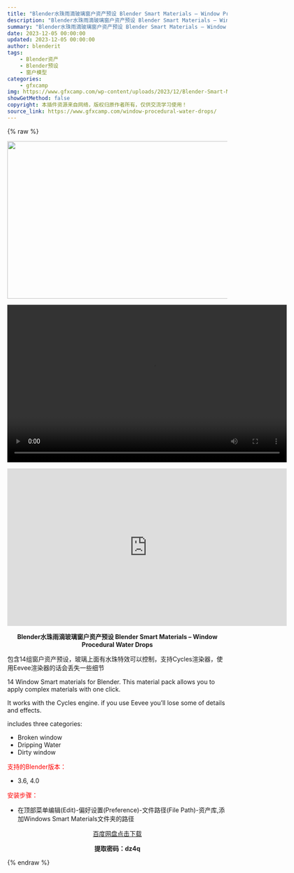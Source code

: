 ```yaml
---
title: "Blender水珠雨滴玻璃窗户资产预设 Blender Smart Materials – Window Procedural Water Drops"
description: "Blender水珠雨滴玻璃窗户资产预设 Blender Smart Materials – Window Procedural Water Drops 包含14组窗户资产预设，玻璃上面有水..."
summary: "Blender水珠雨滴玻璃窗户资产预设 Blender Smart Materials – Window Procedural Water Drops 包含14组窗户资产预设，玻璃上面有水..."
date: 2023-12-05 00:00:00
updated: 2023-12-05 00:00:00
author: blenderit
tags: 
    - Blender资产
    - Blender预设
    - 窗户模型
categories:
    - gfxcamp
img: https://www.gfxcamp.com/wp-content/uploads/2023/12/Blender-Smart-Materials_Window_Procedural-Water-Drops.jpg
showGetMethod: false
copyright: 本插件资源来自网络，版权归原作者所有，仅供交流学习使用！
source_link: https://www.gfxcamp.com/window-procedural-water-drops/
---
```


{% raw %}
<div><p><img decoding="async" class="aligncenter size-full wp-image-117178" src="https://www.gfxcamp.com/wp-content/uploads/2023/12/Blender-Smart-Materials_Window_Procedural-Water-Drops.jpg" data-src="https://www.gfxcamp.com/wp-content/uploads/2023/12/Blender-Smart-Materials_Window_Procedural-Water-Drops.jpg" alt="" width="640" height="360" data-srcset="https://www.gfxcamp.com/wp-content/uploads/2023/12/Blender-Smart-Materials_Window_Procedural-Water-Drops.jpg 640w, https://www.gfxcamp.com/wp-content/uploads/2023/12/Blender-Smart-Materials_Window_Procedural-Water-Drops-150x84.jpg 150w" data-sizes="(max-width: 640px) 100vw, 640px"><br>
</p><center><div style="width: 640px;" class="wp-video"><!--[if lt IE 9]><script>document.createElement('video');</script><![endif]-->
<video class="wp-video-shortcode" id="video-117181-1" width="640" height="360" preload="true" controls="controls"><source type="video/mp4" src="http://cloud.video.taobao.com/play/u/null/p/1/e/6/t/1/440112060967.mp4?_=1"></source><a href="http://cloud.video.taobao.com/play/u/null/p/1/e/6/t/1/440112060967.mp4">http://cloud.video.taobao.com/play/u/null/p/1/e/6/t/1/440112060967.mp4</a></video></div></center><p style="text-align: center;"><iframe loading="lazy" src="https://player.youku.com/embed/XNjIxNDIyMDEwOA==" width="640" height="360" frameborder="0" allowfullscreen="allowfullscreen" data-mce-fragment="1"></iframe></p><p style="text-align: center;"><strong>Blender水珠雨滴玻璃窗户资产预设 Blender Smart Materials – Window Procedural Water Drops</strong></p><p>包含14组窗户资产预设，玻璃上面有水珠特效可以控制，支持Cycles渲染器，使用Eevee渲染器的话会丢失一些细节</p><p>14 Window Smart materials for Blender. This material pack allows you to apply complex materials with one click.</p><p>It works with the Cycles engine. if you use Eevee you’ll lose some of details and effects.</p><p>includes three categories:</p><ul>
<li>Broken window</li>
<li>Dripping Water</li>
<li>Dirty window</li>
</ul><p style="text-align: left;"><span style="color: #ff0000;">支持的Blender版本：</span></p><ul>
<li style="text-align: left;">3.6, 4.0</li>
</ul><p><span style="color: #ff0000;">安装步骤：</span></p><ul>
<li>在顶部菜单编辑(Edit)-偏好设置(Preference)-文件路径(File Path)-资产库,添加Windows Smart Materials文件夹的路径</li>
</ul><p style="text-align: center;"><a class="maxbutton-3 maxbutton maxbutton-baidu" target="_blank" rel="noopener" href="https://pan.baidu.com/s/12PNHEkVI6lW0ZipMrsEIsg?pwd=dz4q"><span class="mb-text">百度网盘点击下载</span></a></p><p style="text-align: center;"><strong>提取密码：dz4q</strong></p></div>
<div style="display: none">gfxcamp</div>
{% endraw %}